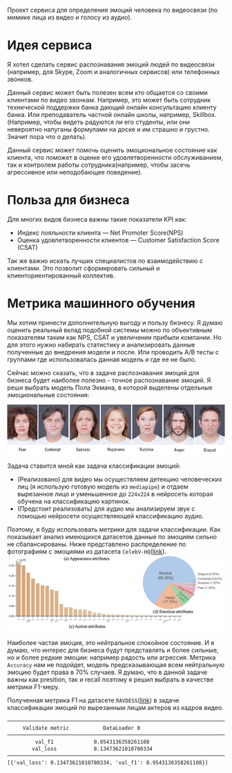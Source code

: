 Проект сервиса для определения эмоций человека по видеосвязи (по мимике лица из видео и голосу из аудио).

# Идея сервиса

Я хотел сделать сервис распознавания эмоций людей по видеосвязи (например, для Skype, Zoom и аналогичных сервисов) или телефонных звонков.

Данный сервис может быть полезен всем кто общается со своими клиентами по видео звонкам.
Например, это может быть сотрудник технической поддержки банка дающий онлайн консультацию клиенту банка.
Или преподаватель частной онлайн школы, например, Skillbox. (Например, чтобы видеть радуются ли его студенты, или они невероятно напуганы формулами на доске и им страшно и грустно. Значит пора что о делать).

Данный сервис может помочь оценить эмоциональное состояние как клиента, что поможет в оценке его удовлетворенности обслуживанием, так и контролем работы сотрудника(например, чтобы засечь агрессивное или неподобающее поведение).

# Польза для бизнеса

Для многих видов бизнеса важны такие показатели KPI как:
* Индекс лояльности клиента — Net Promoter Score(NPS)
* Оценка удовлетворенности клиентов — Customer Satisfaction Score (CSAT)

Так же важно искать лучших специалистов по взаимодействию с клиентами.
Это позволит сформировать сильный и клиенториентированный коллектив.

# Метрика машинного обучения

Мы хотим принести дополнительную выгоду и пользу бизнесу. Я думаю оценить реальный вклад подобной системы можно по объективным показателям таким как NPS, CSAT и увеличении прибыли компании. Но для этого нужно набирать статистику и анализировать данные полученные до внедрения модели и после. Или проводить A/B тесты с группами где использовалась данная модель и где ее не было.

Сейчас можно сказать, что в задаче распознавания эмоций для бизнеса будет наиболее полезно - точное распознавание эмоций.
Я реши выбрать модель Пола Экмана, в которой выделены отдельные эмоциональные состояния:

![эмоции людей](repo_pics/emotions.jpg)

Задача ставится мной как задача классификации эмоций:
* (Реализовано) для видео мы осуществляем детекцию человеческих лиц (я использую готовую модель из `mediapipe`) и отдаем вырезанное лицо и уменьшенное до `224х224` в нейросеть которая обучена на классификацию картинок.
* (Предстоит реализовать) для аудио мы анализируем звук с помощью нейросети осуществляющей классификацию аудио.

Поэтому, я буду использовать метрики для задачи классификации.
Как показывает анализ имеющихся датасетов данные по эмоциям сильно не сбалансированы. Ниже представлено распределение по фотографиям с эмоциями из датасета `CelebV-HQ`([link](https://github.com/celebv-hq/celebv-hq)).
![распределение эмоций в датасете CelebV-HQ](repo_pics/statistic.png)

Наиболее частая эмоция, это нейтральное спокойное состояние.
И я думаю, что интерес для бизнеса будут представлять и более сильные, но и более редкие эмоции: например радость или агрессия.
Метрика `Accuracy` нам не подойдет, модель предсказывающая всем нейтральную эмоцию будет права в 70% случаев.
Я думаю, что в данной задаче важны как presition, так и recall поэтому я решил выбрать в качестве метрики F1-меру.

Полученная метрика F1 на датасете `RAVDESS`([link](https://zenodo.org/record/1188976#.ZE6NGSPP2Un)) в задаче классификации эмоций по вырезанным лицам актеров из кадров видео.

```
────────────────────────────────────────────────────────────────────────────────────────────────────────────────────────
     Validate metric           DataLoader 0
────────────────────────────────────────────────────────────────────────────────────────────────────────────────────────
         val_f1             0.9543136358261108
        val_loss            0.13473621010780334
────────────────────────────────────────────────────────────────────────────────────────────────────────────────────────
[{'val_loss': 0.13473621010780334, 'val_f1': 0.9543136358261108}]
```
